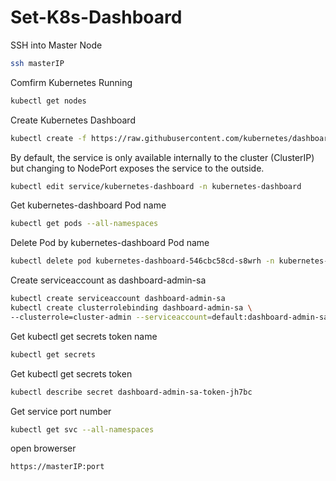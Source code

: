# Set-K8s-Dashboard
SSH into Master Node
```sh
ssh masterIP
```
Comfirm Kubernetes Running
```sh
kubectl get nodes
```
Create Kubernetes Dashboard
```sh
kubectl create -f https://raw.githubusercontent.com/kubernetes/dashboard/v2.5.0/aio/deploy/recommended.yaml
```
By default, the service is only available internally to the cluster (ClusterIP) 
but changing to NodePort exposes the service to the outside.
```sh
kubectl edit service/kubernetes-dashboard -n kubernetes-dashboard
```
Get kubernetes-dashboard Pod name 
```sh
kubectl get pods --all-namespaces
```
Delete Pod by kubernetes-dashboard Pod name 
```sh
kubectl delete pod kubernetes-dashboard-546cbc58cd-s8wrh -n kubernetes-dashboard
```
Create serviceaccount as dashboard-admin-sa
```sh
kubectl create serviceaccount dashboard-admin-sa
kubectl create clusterrolebinding dashboard-admin-sa \
--clusterrole=cluster-admin --serviceaccount=default:dashboard-admin-sa
```
Get kubectl get secrets token name 
```sh
kubectl get secrets
```
Get kubectl get secrets token
```sh
kubectl describe secret dashboard-admin-sa-token-jh7bc
```
Get service port number
```sh
kubectl get svc --all-namespaces
```
open browerser 
```sh
https://masterIP:port
```







